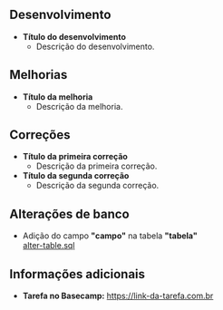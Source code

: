 ## Desenvolvimento
* **Título do desenvolvimento**
  * Descrição do desenvolvimento.

## Melhorias
* **Título da melhoria**
  * Descrição da melhoria.

## Correções
* **Título da primeira correção**
  * Descrição da primeira correção.
* **Título da segunda correção**
  * Descrição da segunda correção.

## Alterações de banco
* Adição do campo **"campo"** na tabela **"tabela"**  
  [alter-table.sql](https://caminho-do-arquivo.sql)

## Informações adicionais
* **Tarefa no Basecamp:** https://link-da-tarefa.com.br
